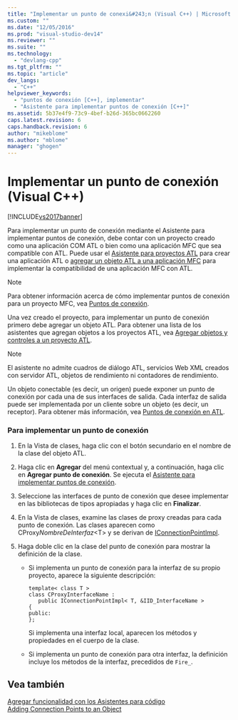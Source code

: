 ```yaml
---
title: "Implementar un punto de conexi&#243;n (Visual C++) | Microsoft Docs"
ms.custom: ""
ms.date: "12/05/2016"
ms.prod: "visual-studio-dev14"
ms.reviewer: ""
ms.suite: ""
ms.technology: 
  - "devlang-cpp"
ms.tgt_pltfrm: ""
ms.topic: "article"
dev_langs: 
  - "C++"
helpviewer_keywords: 
  - "puntos de conexión [C++], implementar"
  - "Asistente para implementar puntos de conexión [C++]"
ms.assetid: 5b37e4f9-73c9-4bef-b26d-365bc0662260
caps.latest.revision: 6
caps.handback.revision: 6
author: "mikeblome"
ms.author: "mblome"
manager: "ghogen"
---
```

# Implementar un punto de conexi&#243;n (Visual C++)
[!INCLUDE[vs2017banner](../assembler/inline/includes/vs2017banner.md)]

Para implementar un punto de conexión mediante el Asistente para implementar puntos de conexión, debe contar con un proyecto creado como una aplicación COM ATL o bien como una aplicación MFC que sea compatible con ATL.  Puede usar el [Asistente para proyectos ATL](../atl/reference/atl-project-wizard.md) para crear una aplicación ATL o [agregar un objeto ATL a una aplicación MFC](../mfc/reference/adding-atl-support-to-your-mfc-project.md) para implementar la compatibilidad de una aplicación MFC con ATL.  
  
> [!NOTE]
>  Para obtener información acerca de cómo implementar puntos de conexión para un proyecto MFC, vea [Puntos de conexión](../mfc/connection-points.md).  
  
 Una vez creado el proyecto, para implementar un punto de conexión primero debe agregar un objeto ATL.  Para obtener una lista de los asistentes que agregan objetos a los proyectos ATL, vea [Agregar objetos y controles a un proyecto ATL](../atl/reference/adding-objects-and-controls-to-an-atl-project.md).  
  
> [!NOTE]
>  El asistente no admite cuadros de diálogo ATL, servicios Web XML creados con servidor ATL, objetos de rendimiento ni contadores de rendimiento.  
  
 Un objeto conectable \(es decir, un origen\) puede exponer un punto de conexión por cada una de sus interfaces de salida.  Cada interfaz de salida puede ser implementada por un cliente sobre un objeto \(es decir, un receptor\).  Para obtener más información, vea [Puntos de conexión en ATL](../atl/atl-connection-points.md).  
  
### Para implementar un punto de conexión  
  
1.  En la Vista de clases, haga clic con el botón secundario en el nombre de la clase del objeto ATL.  
  
2.  Haga clic en **Agregar** del menú contextual y, a continuación, haga clic en **Agregar punto de conexión**. Se ejecuta el [Asistente para implementar puntos de conexión](../ide/implement-connection-point-wizard.md).  
  
3.  Seleccione las interfaces de punto de conexión que desee implementar en las bibliotecas de tipos apropiadas y haga clic en **Finalizar**.  
  
4.  En la Vista de clases, examine las clases de proxy creadas para cada punto de conexión.  Las clases aparecen como CProxy*NombreDeInterfaz*\<T\> y se derivan de [IConnectionPointImpl](../atl/reference/iconnectionpointimpl-class.md).  
  
5.  Haga doble clic en la clase del punto de conexión para mostrar la definición de la clase.  
  
    -   Si implementa un punto de conexión para la interfaz de su propio proyecto, aparece la siguiente descripción:  
  
        ```  
        template< class T >  
        class CProxyInterfaceName :  
           public IConnectionPointImpl< T, &IID_InterfaceName >  
        {  
        public:  
        };  
        ```  
  
         Si implementa una interfaz local, aparecen los métodos y propiedades en el cuerpo de la clase.  
  
    -   Si implementa un punto de conexión para otra interfaz, la definición incluye los métodos de la interfaz, precedidos de `Fire_`.  
  
## Vea también  
 [Agregar funcionalidad con los Asistentes para código](../ide/adding-functionality-with-code-wizards-cpp.md)   
 [Adding Connection Points to an Object](../atl/adding-connection-points-to-an-object.md)